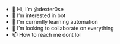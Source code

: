- 👋 Hi, I’m @dexter0se
- 👀 I’m interested in bot
- 🌱 I’m currently learning automation
- 💞️ I’m looking to collaborate on everything
- 📫 How to reach me dont lol

<!---
dexter0se/dexter0se is a ✨ special ✨ repository because its `README.md` (this file) appears on your GitHub profile.
You can click the Preview link to take a look at your changes.
--->
